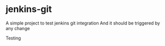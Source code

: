# jenkins-git
A simple project to test jenkins git integration
And it should be triggered by any change

Testing
